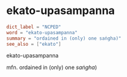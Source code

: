 # ekato-upasampanna

``` toml
dict_label = "NCPED"
word = "ekato-upasampanna"
summary = "ordained in (only) one saṅgha)"
see_also = ["ekato"]
```

ekato\-upasampanna

mfn. ordained in (only) one *saṅgha*)

